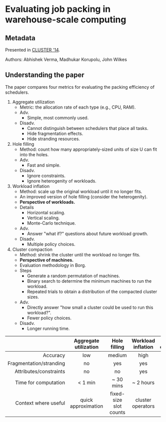 # Evaluating job packing in warehouse-scale computing

## ​Metadata

Presented in [CLUSTER '14](https://static.googleusercontent.com/media/research.google.com/en/pubs/archive/43103.pdf).

Authors: Abhishek Verma, Madhukar Korupolu, John Wilkes

## Understanding the paper

The paper compares four metrics for evaluating the packing efficiency of schedulers.

1. Aggregate utilization
   * Metric: the allocation rate of each type (e.g., CPU, RAM).
   * Adv.
     * Simple, most commonly used.
   * Disadv.
     * Cannot distinguish between schedulers that place all tasks.
     * Hide fragmentation effects.
     * Hide stranding resources.
2. Hole filling
   * Method: count how many appropriately-sized units of size U can fit into the holes.
   * Adv.
     * Fast and simple.
   * Disadv.
     * Ignore constraints.
     * Ignore heterogenity of workloads.
3. Workload inflation
   * Method: scale up the original workload until it no longer fits.
   * An improved version of hole filling (consider the heterogenity).
   * **Perspective of workloads.**
   * Details
     * Horizontal scaling.
     * Vertical scaling.
     * Monte-Carlo technique.
   * Adv.
     * Answer "what if?" questions about future workload growth.
   * Disadv.
     * Multiple policy choices.
4. Cluster compaction
   * Method: shrink the cluster until the workload no longer fits.
   * **Perspective of machines.**
   * Evaluation methodology in Borg.
   * Steps
     * Generate a random permutation of machines.
     * Binary search to determine the minimum machines to run the workload.
     * Repeated trials to obtain a distribution of the compacted cluster sizes.
   * Adv.
     * Directly answer "how small a cluster could be used to run this workload?".
     * Fewer policy choices.
   * Disadv.
     * Longer running time.

|                         | Aggregate utilization |      Hole filling      | Workload inflation | Cluster compaction |
| ----------------------: | :-------------------: | :--------------------: | :----------------: | :----------------: |
|                Accuracy |          low          |         medium         |        high        |        high        |
| Fragmentation/stranding |           no          |           yes          |         yes        |         yes        |
|  Attributes/constraints |           no          |           no           |         yes        |         yes        |
|    Time for computation |        < 1 min        |       \~ 30 mins       |     \~ 2 hours     |     \~ 5 hours     |
|    Context where useful |  quick approximation  | fixed-size slot counts |  cluster operators |  capacity planners |

